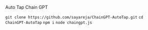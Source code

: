 Auto Tap Chain GPT

```git clone https://github.com/sayareja/ChainGPT-AutoTap.git```
```cd ChainGPT-AutoTap```
```npm i```
```node chaingpt.js```
